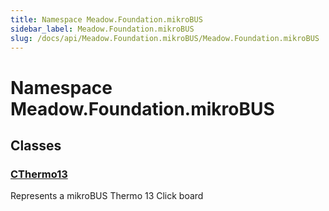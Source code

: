 ```yaml
---
title: Namespace Meadow.Foundation.mikroBUS
sidebar_label: Meadow.Foundation.mikroBUS
slug: /docs/api/Meadow.Foundation.mikroBUS/Meadow.Foundation.mikroBUS
---
```

# Namespace Meadow.Foundation.mikroBUS
## Classes
### [CThermo13](../Meadow.Foundation.mikroBUS/CThermo13)
Represents a mikroBUS Thermo 13 Click board
